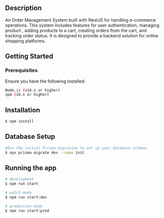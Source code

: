 ## Description

An Order Management System built with NestJS for handling e-commerce operations. This system includes features for user authentication, managing product , adding products to a cart, creating orders from the cart, and tracking order status. It is designed to provide a backend solution for online shopping platforms.

## Getting Started
### Prerequisites
Ensure you have the following installed:
```bash
Node.js (v14.x or higher)
npm (v6.x or higher)
```
## Installation

```bash
$ npm install
```

## Database Setup
```bash
#Run the initial Prisma migration to set up your database schema:
$ npx prisma migrate dev --name init

```
## Running the app

```bash
# development
$ npm run start

# watch mode
$ npm run start:dev

# production mode
$ npm run start:prod
```


